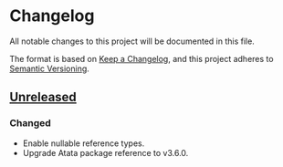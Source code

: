# Changelog

All notable changes to this project will be documented in this file.

The format is based on [Keep a Changelog](https://keepachangelog.com/en/1.1.0/),
and this project adheres to [Semantic Versioning](https://semver.org/spec/v2.0.0.html).

## [Unreleased]

### Changed

- Enable nullable reference types.
- Upgrade Atata package reference to v3.6.0.

[Unreleased]: https://github.com/atata-framework/atata-webdriverextras/compare/v3.0.0...HEAD
